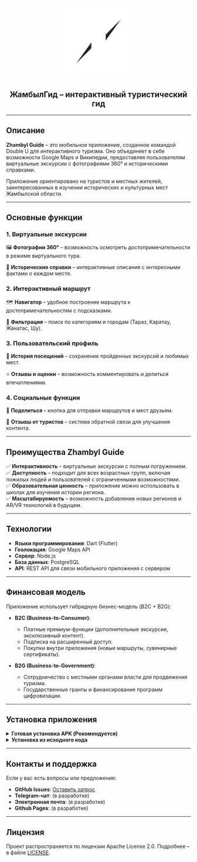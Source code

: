 <p align="center">
  <a href="https://github.com/red-app-stack/zhambyl-guide"><img src="assets/images/logo2.png" alt="Логотип Zhambyl Guide" width="200px"/></a>
</p>

<h2 align="center"><b>ЖамбылГид – интерактивный туристический гид</b></h2>

---

## Описание

**Zhambyl Guide** – это мобильное приложение, созданное командой Double U для интерактивного туризма. Оно объединяет в себе возможности Google Maps и Википедии, предоставляя пользователям виртуальные экскурсии с фотографиями 360° и историческими справками.

Приложение ориентировано на туристов и местных жителей, заинтересованных в изучении исторических и культурных мест Жамбылской области.

---

## Основные функции

### 1. Виртуальные экскурсии  
🖼 **Фотографии 360°** – возможность осмотреть достопримечательности в режиме виртуального тура.

📜 **Исторические справки** – интерактивные описания с интересными фактами о каждом месте.

### 2. Интерактивный маршрут  
🗺 **Навигатор** – удобное построение маршрута к достопримечательностям с подсказками.

📍 **Фильтрация** – поиск по категориям и городам (Тараз, Каратау, Жанатас, Шу).

### 3. Пользовательский профиль  
👤 **История посещений** – сохранение пройденных экскурсий и любимых мест.

⭐ **Отзывы и оценки** – возможность комментировать и делиться впечатлениями.

### 4. Социальные функции  
🔗 **Поделиться** – кнопка для отправки маршрутов и мест друзьям.

📢 **Отзывы от туристов** – система обратной связи для улучшения контента.

---

## Преимущества Zhambyl Guide

✅ **Интерактивность** – виртуальные экскурсии с полным погружением.  
✅ **Доступность** – подходит для всех возрастных групп, включая пожилых людей и пользователей с ограниченными возможностями.  
✅ **Образовательная ценность** – приложение можно использовать в школах для изучения истории региона.  
✅ **Масштабируемость** – возможность добавления новых регионов и AR/VR технологий в будущем.  

---

## Технологии

- **Языки программирования**: Dart (Flutter)
- **Геолокация**: Google Maps API
- **Сервер**: Node.js
- **База данных**: PostgreSQL
- **API**: REST API для связи мобильного приложения с сервером

---

## Финансовая модель

Приложение использует гибридную бизнес-модель (B2C + B2G):

- **B2C (Business-to-Consumer)**:
  - Платные премиум-функции (дополнительные экскурсии, эксклюзивный контент).
  - Подписка на расширенный доступ.
  - Покупки внутри приложения (новые маршруты, сувенирные сертификаты).

- **B2G (Business-to-Government)**:
  - Сотрудничество с местными органами власти для продвижения туризма.
  - Государственные гранты и финансирование программ цифровизации.

---

## Установка приложения

<details>
<summary><strong>Готовая установка APK (Рекомендуется)</strong></summary>

#### Шаги

1. Перейдите во вкладку [Releases](https://github.com/red-app-stack/zhambyl-guide/releases).
2. Скачайте последний APK-файл.
3. Разрешите установку из неизвестных источников в настройках устройства.
4. Установите и запустите приложение!

</details>

<details>
<summary><strong>Установка из исходного кода</strong></summary>

#### Шаги

1. Установите [Flutter](https://flutter.dev) и настройте среду.
2. Клонируйте репозиторий:

   ```bash
   git clone https://github.com/red-app-stack/zhambyl-guide.git
   ```

3. Запустите проект:

   ```bash
   flutter run
   ```

</details>

---

## Контакты и поддержка

Если у вас есть вопросы или предложения:

- **GitHub Issues**: [Оставить запрос](https://github.com/red-app-stack/zhambyl-guide/issues)
- **Telegram-чат**: (в разработке)
- **Электронная почта**: (в разработке)
- **Github Pages**: (в разработке)

---

## Лицензия

Проект распространяется по лицензии Apache License 2.0. Подробнее – в файле [LICENSE](LICENSE).

